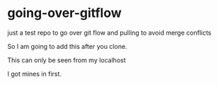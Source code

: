 # going-over-gitflow
just a test repo to go over git flow and pulling to avoid merge conflicts


So I am going to add this after you clone. 

This can only be seen from my localhost 

I got mines in first.